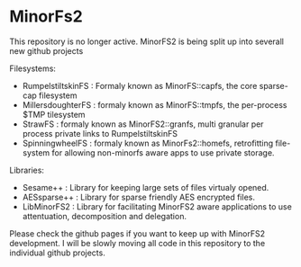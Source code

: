 MinorFs2
========

This repository is no longer active. MinorFS2 is being split up into severall new github projects

Filesystems:
* RumpelstiltskinFS : Formaly known as MinorFS::capfs, the core sparse-cap filesystem
* MillersdoughterFS : formaly known as MinorFS::tmpfs, the per-process $TMP tilesystem
* StrawFS           : formaly known as MinorFS2::granfs, multi granular per process private links to RumpelstiltskinFS
* SpinningwheelFS   : formaly known as MinorFs2::homefs, retrofitting file-system for allowing non-minorfs aware apps to use private storage.

Libraries:
* Sesame++          : Library for keeping large sets of files virtualy opened.
* AESsparse++       : Library for sparse friendly AES encrypted files.
* LibMinorFS2       : Library for facilitating MinorFS2 aware applications to use attentuation, decomposition and delegation.

Please check the github pages if you want to keep up with MinorFS2 development.
I will be slowly moving all code in this repository to the individual github projects.


